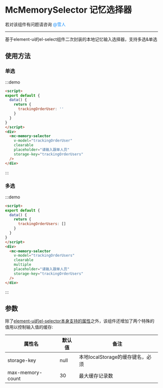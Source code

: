 # McMemorySelector 记忆选择器

若对该组件有问题请咨询 <span style="color:#1890ff;">@雪人</span>

---

基于element-ui的el-select组件二次封装的本地记忆输入选择器，支持多选&单选

## 使用方法

### 单选

<script>
export default {
  data() {
    return {
      trackingOrderUser: '',
      trackingOrderUsers: []
    }
  }
}
</script>
<div class="demo-block">
  <mc-memory-selector
    v-model="trackingOrderUser"
    clearable
    placeholder="请输入跟单人员"
    storage-key="trackingOrderUsers"
  />
</div>

:::demo

```html
<script>
export default {
  data() {
    return {
      trackingOrderUser: ''
    }
  }
}
</script>
<div>
  <mc-memory-selector
    v-model="trackingOrderUser"
    clearable
    placeholder="请输入跟单人员"
    storage-key="trackingOrderUsers"
  />
</div>
```

:::

### 多选

<div class="demo-block">
  <mc-memory-selector
    v-model="trackingOrderUsers"
    clearable
    multiple
    placeholder="请输入跟单人员"
    storage-key="trackingOrderUsers"
  />
</div>

:::demo

```html
<script>
export default {
  data() {
    return {
      trackingOrderUsers: []
    }
  }
}
</script>
<div>
  <mc-memory-selector
    v-model="trackingOrderUsers"
    clearable
    multiple
    placeholder="请输入跟单人员"
    storage-key="trackingOrderUsers"
  />
</div>
```

:::

## 参数

除了[element-ui的el-selector本身支持的属性](https://element.eleme.cn/#/zh-CN/component/select)之外，该组件还增加了两个特殊的值用以控制输入值的缓存:

| 属性名 | 默认值 | 备注 |
| -- | -- | -- |
| storage-key | null | 本地localStorage的缓存键名，必须 |
| max-memory-count | 30 | 最大缓存记录数 |